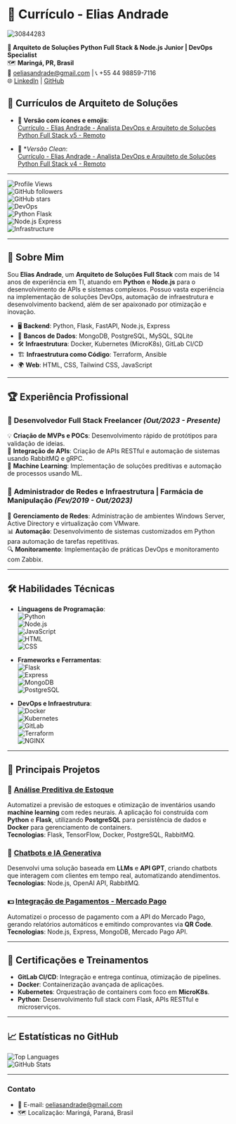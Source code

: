 # 🚀 **Currículo - Elias Andrade**  

![30844283](https://github.com/user-attachments/assets/542f791e-8e6d-4432-8fba-fda29190c1d9)


**🔧 Arquiteto de Soluções Python Full Stack & Node.js Junior | DevOps Specialist**  
🗺️ **Maringá, PR, Brasil**  
📧 oeliasandrade@gmail.com | 📞 +55 44 98859-7116  
🌐 [LinkedIn](https://linkedin.com/in/itilmgf) | [GitHub](https://github.com/chaos4455)  

## 📄 **Currículos de Arquiteto de Soluções**

- 🎨 **Versão com ícones e emojis**:  
  [Currículo - Elias Andrade - Analista DevOps e Arquiteto de Soluções Python Full Stack v5 - Remoto](https://github.com/chaos4455/python-flask-node-express-dev-resume/blob/main/Curr%C3%ADculo%20-%20Elias%20Andrade%20-%20Analista%20Devops%20e%20Arquiteto%20de%20Solu%C3%A7%C3%B5es%20%20Python%20Full%20Stack%20v5%20-%20Remoto.pdf)

- 📝 **Versão Clean*:  
  [Currículo - Elias Andrade - Analista DevOps e Arquiteto de Soluções Python Full Stack v4 - Remoto](https://github.com/chaos4455/python-flask-node-express-dev-resume/blob/main/Curr%C3%ADculo%20-%20Elias%20Andrade%20-%20Analista%20Devops%20e%20Arquiteto%20de%20Solu%C3%A7%C3%B5es%20%20Python%20Full%20Stack%20v4%20-%20Remoto.pdf)


---

![Profile Views](https://komarev.com/ghpvc/?username=chaos4455&style=flat-square&color=brightgreen)  
![GitHub followers](https://img.shields.io/github/followers/chaos4455?style=social)  
![GitHub stars](https://img.shields.io/github/stars/chaos4455?style=social)  
![DevOps](https://img.shields.io/badge/DevOps-Python%20%7C%20CI%2FCD%20%7C%20Docker%20%7C%20Kubernetes-blue)  
![Python Flask](https://img.shields.io/badge/Python-Flask%20%7C%20FastAPI%20-blue)  
![Node.js Express](https://img.shields.io/badge/Node.js-Express%20%7C%20JavaScript%20-green)  
![Infrastructure](https://img.shields.io/badge/Infrastructure-Terraform%20%7C%20Ansible%20%7C%20NGINX-yellowgreen)

---

## 📌 **Sobre Mim**

Sou **Elias Andrade**, um **Arquiteto de Soluções Full Stack** com mais de 14 anos de experiência em TI, atuando em **Python** e **Node.js** para o desenvolvimento de APIs e sistemas complexos. Possuo vasta experiência na implementação de soluções DevOps, automação de infraestrutura e desenvolvimento backend, além de ser apaixonado por otimização e inovação.

- 🖥️ **Backend**: Python, Flask, FastAPI, Node.js, Express  
- 💾 **Bancos de Dados**: MongoDB, PostgreSQL, MySQL, SQLite  
- 🛠️ **Infraestrutura**: Docker, Kubernetes (MicroK8s), GitLab CI/CD  
- 🏗️ **Infraestrutura como Código**: Terraform, Ansible  
- 🌍 **Web**: HTML, CSS, Tailwind CSS, JavaScript  

---

## 🏆 **Experiência Profissional**

### 🔹 **Desenvolvedor Full Stack Freelancer** *(Out/2023 - Presente)*  
💡 **Criação de MVPs e POCs**: Desenvolvimento rápido de protótipos para validação de ideias.  
🔗 **Integração de APIs**: Criação de APIs RESTful e automação de sistemas usando RabbitMQ e gRPC.  
🤖 **Machine Learning**: Implementação de soluções preditivas e automação de processos usando ML.  

### 🔹 **Administrador de Redes e Infraestrutura | Farmácia de Manipulação** *(Fev/2019 - Out/2023)*  
🔧 **Gerenciamento de Redes**: Administração de ambientes Windows Server, Active Directory e virtualização com VMware.  
📊 **Automação**: Desenvolvimento de sistemas customizados em Python para automação de tarefas repetitivas.  
🔍 **Monitoramento**: Implementação de práticas DevOps e monitoramento com Zabbix.  

---

## 🛠 **Habilidades Técnicas**

- **Linguagens de Programação**:  
    ![Python](https://img.shields.io/badge/-Python-blue?style=flat-square&logo=python&logoColor=white)  
    ![Node.js](https://img.shields.io/badge/-Node.js-green?style=flat-square&logo=node.js&logoColor=white)  
    ![JavaScript](https://img.shields.io/badge/-JavaScript-yellow?style=flat-square&logo=javascript&logoColor=white)  
    ![HTML](https://img.shields.io/badge/-HTML-orange?style=flat-square&logo=html5&logoColor=white)  
    ![CSS](https://img.shields.io/badge/-CSS-blue?style=flat-square&logo=css3&logoColor=white)

- **Frameworks e Ferramentas**:  
    ![Flask](https://img.shields.io/badge/-Flask-blue?style=flat-square&logo=flask&logoColor=white)  
    ![Express](https://img.shields.io/badge/-Express-black?style=flat-square&logo=express&logoColor=white)  
    ![MongoDB](https://img.shields.io/badge/-MongoDB-green?style=flat-square&logo=mongodb&logoColor=white)  
    ![PostgreSQL](https://img.shields.io/badge/-PostgreSQL-blue?style=flat-square&logo=postgresql&logoColor=white)

- **DevOps e Infraestrutura**:  
    ![Docker](https://img.shields.io/badge/-Docker-blue?style=flat-square&logo=docker&logoColor=white)  
    ![Kubernetes](https://img.shields.io/badge/-Kubernetes-blue?style=flat-square&logo=kubernetes&logoColor=white)  
    ![GitLab](https://img.shields.io/badge/-GitLab-orange?style=flat-square&logo=gitlab&logoColor=white)  
    ![Terraform](https://img.shields.io/badge/-Terraform-purple?style=flat-square&logo=terraform&logoColor=white)  
    ![NGINX](https://img.shields.io/badge/-NGINX-green?style=flat-square&logo=nginx&logoColor=white)

---

## 📂 **Principais Projetos**

### 🚀 **[Análise Preditiva de Estoque](https://github.com/chaos4455/predictive-stock-analysis)**  
Automatizei a previsão de estoques e otimização de inventários usando **machine learning** com redes neurais. A aplicação foi construída com **Python** e **Flask**, utilizando **PostgreSQL** para persistência de dados e **Docker** para gerenciamento de containers.  
**Tecnologias**: Flask, TensorFlow, Docker, PostgreSQL, RabbitMQ.

### 🤖 **[Chatbots e IA Generativa](https://github.com/chaos4455/generative-ai-chatbot)**  
Desenvolvi uma solução baseada em **LLMs** e **API GPT**, criando chatbots que interagem com clientes em tempo real, automatizando atendimentos.  
**Tecnologias**: Node.js, OpenAI API, RabbitMQ.

### 💵 **[Integração de Pagamentos - Mercado Pago](https://github.com/chaos4455/mercado-pago-integration)**  
Automatizei o processo de pagamento com a API do Mercado Pago, gerando relatórios automáticos e emitindo comprovantes via **QR Code**.  
**Tecnologias**: Node.js, Express, MongoDB, Mercado Pago API.

---

## 🧠 **Certificações e Treinamentos**

- **GitLab CI/CD**: Integração e entrega contínua, otimização de pipelines.  
- **Docker**: Containerização avançada de aplicações.  
- **Kubernetes**: Orquestração de containers com foco em **MicroK8s**.  
- **Python**: Desenvolvimento full stack com Flask, APIs RESTful e microserviços.  

---

## 📈 **Estatísticas no GitHub**

![Top Languages](https://github-readme-stats.vercel.app/api/top-langs/?username=chaos4455&layout=compact&theme=dark)  
![GitHub Stats](https://github-readme-stats.vercel.app/api?username=chaos4455&show_icons=true&theme=dark)

---

### **Contato**
- 📧 E-mail: [oeliasandrade@gmail.com](mailto:oeliasandrade@gmail.com)
- 🗺️ Localização: Maringá, Paraná, Brasil
